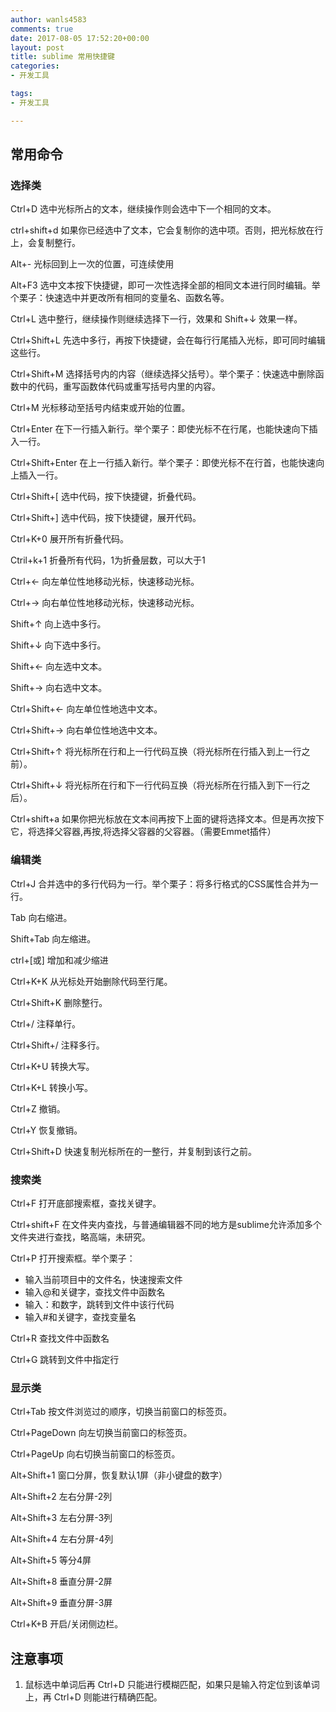 ```yaml
---
author: wanls4583
comments: true
date: 2017-08-05 17:52:20+00:00
layout: post
title: sublime 常用快捷键
categories:
- 开发工具

tags:
- 开发工具

---
```

## 常用命令

### 选择类

Ctrl+D 选中光标所占的文本，继续操作则会选中下一个相同的文本。

ctrl+shift+d 如果你已经选中了文本，它会复制你的选中项。否则，把光标放在行上，会复制整行。

Alt+- 光标回到上一次的位置，可连续使用

Alt+F3 选中文本按下快捷键，即可一次性选择全部的相同文本进行同时编辑。举个栗子：快速选中并更改所有相同的变量名、函数名等。

Ctrl+L 选中整行，继续操作则继续选择下一行，效果和 Shift+↓ 效果一样。

Ctrl+Shift+L 先选中多行，再按下快捷键，会在每行行尾插入光标，即可同时编辑这些行。

Ctrl+Shift+M 选择括号内的内容（继续选择父括号）。举个栗子：快速选中删除函数中的代码，重写函数体代码或重写括号内里的内容。

Ctrl+M 光标移动至括号内结束或开始的位置。

Ctrl+Enter 在下一行插入新行。举个栗子：即使光标不在行尾，也能快速向下插入一行。

Ctrl+Shift+Enter 在上一行插入新行。举个栗子：即使光标不在行首，也能快速向上插入一行。

Ctrl+Shift+[ 选中代码，按下快捷键，折叠代码。

Ctrl+Shift+] 选中代码，按下快捷键，展开代码。

Ctrl+K+0 展开所有折叠代码。

Ctril+k+1 折叠所有代码，1为折叠层数，可以大于1

Ctrl+← 向左单位性地移动光标，快速移动光标。

Ctrl+→ 向右单位性地移动光标，快速移动光标。

Shift+↑ 向上选中多行。

Shift+↓ 向下选中多行。

Shift+← 向左选中文本。

Shift+→ 向右选中文本。

Ctrl+Shift+← 向左单位性地选中文本。

Ctrl+Shift+→ 向右单位性地选中文本。

Ctrl+Shift+↑ 将光标所在行和上一行代码互换（将光标所在行插入到上一行之前）。

Ctrl+Shift+↓ 将光标所在行和下一行代码互换（将光标所在行插入到下一行之后）。

Ctrl+shift+a 如果你把光标放在文本间再按下上面的键将选择文本。但是再次按下它，将选择父容器,再按,将选择父容器的父容器。（需要Emmet插件）

### 编辑类

Ctrl+J 合并选中的多行代码为一行。举个栗子：将多行格式的CSS属性合并为一行。

Tab 向右缩进。

Shift+Tab 向左缩进。

ctrl+[或] 增加和减少缩进

Ctrl+K+K 从光标处开始删除代码至行尾。

Ctrl+Shift+K 删除整行。

Ctrl+/ 注释单行。

Ctrl+Shift+/ 注释多行。

Ctrl+K+U 转换大写。

Ctrl+K+L 转换小写。

Ctrl+Z 撤销。

Ctrl+Y 恢复撤销。

Ctrl+Shift+D 快速复制光标所在的一整行，并复制到该行之前。

### 搜索类

Ctrl+F 打开底部搜索框，查找关键字。

Ctrl+shift+F 在文件夹内查找，与普通编辑器不同的地方是sublime允许添加多个文件夹进行查找，略高端，未研究。

Ctrl+P 打开搜索框。举个栗子：
- 输入当前项目中的文件名，快速搜索文件
- 输入@和关键字，查找文件中函数名
- 输入：和数字，跳转到文件中该行代码
- 输入#和关键字，查找变量名

Ctrl+R 查找文件中函数名

Ctrl+G 跳转到文件中指定行

### 显示类

Ctrl+Tab 按文件浏览过的顺序，切换当前窗口的标签页。

Ctrl+PageDown 向左切换当前窗口的标签页。

Ctrl+PageUp 向右切换当前窗口的标签页。

Alt+Shift+1 窗口分屏，恢复默认1屏（非小键盘的数字）

Alt+Shift+2 左右分屏-2列

Alt+Shift+3 左右分屏-3列

Alt+Shift+4 左右分屏-4列

Alt+Shift+5 等分4屏

Alt+Shift+8 垂直分屏-2屏

Alt+Shift+9 垂直分屏-3屏

Ctrl+K+B 开启/关闭侧边栏。

## 注意事项

1. 鼠标选中单词后再 Ctrl+D 只能进行模糊匹配，如果只是输入符定位到该单词上，再 Ctrl+D 则能进行精确匹配。